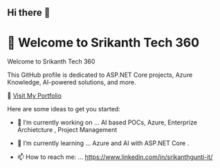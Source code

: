 ## Hi there 👋
# 👋 Welcome to Srikanth Tech 360 

Welcome to Srikanth Tech 360

This GitHub profile is dedicated to ASP.NET Core projects, Azure Knowledge, AI-powered solutions, and more.

🔗 [Visit My Portfolio](https://github.com/srikanth-tech360/aspnetcore-pdf-features-header-watermark-logo)

Here are some ideas to get you started:

- 🔭 I’m currently working on ... AI based POCs, Azure, Enterprize Archietcture , Project Management
- 🌱 I’m currently learning ... Azure and AI with ASP.NET Core
.

- 📫 How to reach me: ... https://www.linkedin.com/in/srikanthgunti-it/


